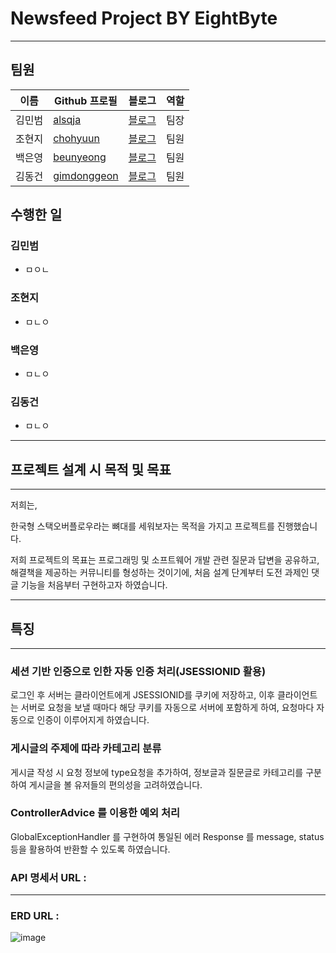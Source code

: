# **Newsfeed Project BY EightByte**

---

## 팀원

| 이름              | Github 프로필  | 블로그     | 역할 |
| ----------------- | -------------- | ---------- | ---- |
| 김민범 | [alsqja]      | [블로그](https://velog.io/@alsqja2626/posts)  | 팀장 |
| 조현지 | [chohyuun]    | [블로그](https://something-do-it.tistory.com) | 팀원 |
| 백은영 | [beunyeong]   | [블로그](https://beunyeong.tistory.com)       | 팀원 |
| 김동건 | [gimdonggeon] | [블로그](https://codinggeony.tistory.com)     | 팀원 |

[chohyuun]: https://github.com/chohyuun
[alsqja]: https://github.com/alsqja
[beunyeong]: https://github.com/beunyeong
[gimdonggeon]: https://github.com/gimdonggeon

## 수행한 일

### 김민범

- ㅁㅇㄴ

### 조현지

- ㅁㄴㅇ

### 백은영

- ㅁㄴㅇ

### 김동건

- ㅁㄴㅇ

---

## 프로젝트 설계 시 목적 및 목표

---

저희는,

한국형 스택오버플로우라는 뼈대를 세워보자는 목적을 가지고  프로젝트를 진행했습니다.

저희 프로젝트의 목표는 프로그래밍 및 소프트웨어 개발 관련 질문과 답변을 공유하고, 해결책을 제공하는 커뮤니티를 형성하는 것이기에,  처음 설계 단계부터 도전 과제인 댓글 기능을 처음부터 구현하고자 하였습니다.

---

## 특징

---

### 세션 기반 인증으로 인한 자동 인증 처리(JSESSIONID 활용)

로그인 후 서버는 클라이언트에게 JSESSIONID를 쿠키에 저장하고,  이후 클라이언트는 서버로 요청을 보낼 때마다 해당 쿠키를 자동으로 서버에 포함하게 하여, 요청마다 자동으로 인증이 이루어지게 하였습니다.

### 게시글의 주제에 따라 카테고리 분류

게시글 작성 시 요청 정보에 type요청을 추가하여,  정보글과 질문글로 카테고리를 구분하여 게시글을 볼 유저들의 편의성을 고려하였습니다.

### ControllerAdvice 를 이용한 예외 처리

GlobalExceptionHandler 를 구현하여 통일된 에러 Response 를 message, status 등을 활용하여 반환할 수 있도록 하였습니다.

### **API 명세서 URL :**

---

### ERD URL :
![image](https://github.com/user-attachments/assets/a0cd3722-6cf4-4425-b269-6bcae2c39856)


